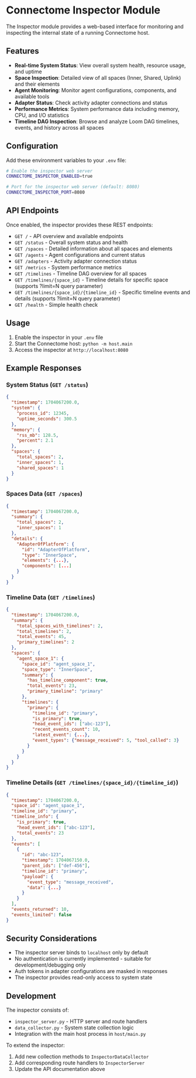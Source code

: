 # Connectome Inspector Module

The Inspector module provides a web-based interface for monitoring and inspecting the internal state of a running Connectome host.

## Features

- **Real-time System Status**: View overall system health, resource usage, and uptime
- **Space Inspection**: Detailed view of all spaces (Inner, Shared, Uplink) and their elements
- **Agent Monitoring**: Monitor agent configurations, components, and available tools
- **Adapter Status**: Check activity adapter connections and status
- **Performance Metrics**: System performance data including memory, CPU, and I/O statistics
- **Timeline DAG Inspection**: Browse and analyze Loom DAG timelines, events, and history across all spaces

## Configuration

Add these environment variables to your `.env` file:

```bash
# Enable the inspector web server
CONNECTOME_INSPECTOR_ENABLED=true

# Port for the inspector web server (default: 8080)
CONNECTOME_INSPECTOR_PORT=8080
```

## API Endpoints

Once enabled, the inspector provides these REST endpoints:

- `GET /` - API overview and available endpoints
- `GET /status` - Overall system status and health
- `GET /spaces` - Detailed information about all spaces and elements  
- `GET /agents` - Agent configurations and current status
- `GET /adapters` - Activity adapter connection status
- `GET /metrics` - System performance metrics
- `GET /timelines` - Timeline DAG overview for all spaces
- `GET /timelines/{space_id}` - Timeline details for specific space (supports ?limit=N query parameter)
- `GET /timelines/{space_id}/{timeline_id}` - Specific timeline events and details (supports ?limit=N query parameter)
- `GET /health` - Simple health check

## Usage

1. Enable the inspector in your `.env` file
2. Start the Connectome host: `python -m host.main`
3. Access the inspector at `http://localhost:8080`

## Example Responses

### System Status (`GET /status`)
```json
{
  "timestamp": 1704067200.0,
  "system": {
    "process_id": 12345,
    "uptime_seconds": 300.5
  },
  "memory": {
    "rss_mb": 128.5,
    "percent": 2.1
  },
  "spaces": {
    "total_spaces": 2,
    "inner_spaces": 1,
    "shared_spaces": 1
  }
}
```

### Spaces Data (`GET /spaces`)
```json
{
  "timestamp": 1704067200.0,
  "summary": {
    "total_spaces": 2,
    "inner_spaces": 1
  },
  "details": {
    "AdapterOfPlatform": {
      "id": "AdapterOfPlatform",
      "type": "InnerSpace",
      "elements": {...},
      "components": [...]
    }
  }
}
```

### Timeline Data (`GET /timelines`)
```json
{
  "timestamp": 1704067200.0,
  "summary": {
    "total_spaces_with_timelines": 2,
    "total_timelines": 2,
    "total_events": 45,
    "primary_timelines": 2
  },
  "spaces": {
    "agent_space_1": {
      "space_id": "agent_space_1",
      "space_type": "InnerSpace",
      "summary": {
        "has_timeline_component": true,
        "total_events": 23,
        "primary_timeline": "primary"
      },
      "timelines": {
        "primary": {
          "timeline_id": "primary",
          "is_primary": true,
          "head_event_ids": ["abc-123"],
          "recent_events_count": 10,
          "latest_event": {...},
          "event_types": {"message_received": 5, "tool_called": 3}
        }
      }
    }
  }
}
```

### Timeline Details (`GET /timelines/{space_id}/{timeline_id}`)
```json
{
  "timestamp": 1704067200.0,
  "space_id": "agent_space_1",
  "timeline_id": "primary",
  "timeline_info": {
    "is_primary": true,
    "head_event_ids": ["abc-123"],
    "total_events": 23
  },
  "events": [
    {
      "id": "abc-123",
      "timestamp": 1704067150.0,
      "parent_ids": ["def-456"],
      "timeline_id": "primary",
      "payload": {
        "event_type": "message_received",
        "data": {...}
      }
    }
  ],
  "events_returned": 10,
  "events_limited": false
}
```

## Security Considerations

- The inspector server binds to `localhost` only by default
- No authentication is currently implemented - suitable for development/debugging only
- Auth tokens in adapter configurations are masked in responses
- The inspector provides read-only access to system state

## Development

The inspector consists of:

- `inspector_server.py` - HTTP server and route handlers
- `data_collector.py` - System state collection logic
- Integration with the main host process in `host/main.py`

To extend the inspector:

1. Add new collection methods to `InspectorDataCollector`
2. Add corresponding route handlers to `InspectorServer`
3. Update the API documentation above